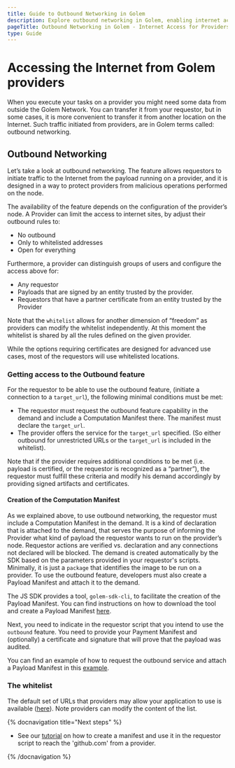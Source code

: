 ```yaml
---
title: Guide to Outbound Networking in Golem
description: Explore outbound networking in Golem, enabling internet access from providers. Learn about whitelists, certificates, and setting up computation manifests for efficient task execution.
pageTitle: Outbound Networking in Golem - Internet Access for Providers
type: Guide
---
```


# Accessing the Internet from Golem providers

When you execute your tasks on a provider you might need some data from outside the Golem Network. You can transfer it from your requestor, but in some cases, it is more convenient to transfer it from another location on the Internet. Such traffic initiated from providers, are in Golem terms called: outbound networking.

<!-- Note that apart from the Outbound, Golem offers you also a `transfer` method that is limited to downloading files from a `URL` location - that feature is used by the provider to download the image before its deployment.
-->

## Outbound Networking

Let’s take a look at outbound networking. The feature allows requestors to initiate traffic to the Internet from the payload running on a provider, and it is designed in a way to protect providers from malicious operations performed on the node.

The availability of the feature depends on the configuration of the provider’s node. A Provider can limit the access to internet sites, by adjust their outbound rules to:

- No outbound
- Only to whitelisted addresses
- Open for everything

Furthermore, a provider can distinguish groups of users and configure the access above for:

- Any requestor
- Payloads that are signed by an entity trusted by the provider.
- Requestors that have a partner certificate from an entity trusted by the Provider

Note that the `whitelist` allows for another dimension of “freedom” as providers can modify the whitelist independently. At this moment the whitelist is shared by all the rules defined on the given provider.

While the options requiring certificates are designed for advanced use cases, most of the requestors will use whitelisted locations.

### Getting access to the Outbound feature

For the requestor to be able to use the outbound feature, (initiate a connection to a `target_url`), the following minimal conditions must be met:

- The requestor must request the outbound feature capability in the demand and include a Computation Manifest there. The manifest must declare the `target_url`.
- The provider offers the service for the `target_url` specified. (So either outbound for unrestricted URLs or the `target_url` is included in the whitelist).

Note that if the provider requires additional conditions to be met (i.e. payload is certified, or the requestor is recognized as a “partner”), the requestor must fulfill these criteria and modify his demand accordingly by providing signed artifacts and certificates.

#### Creation of the Computation Manifest

As we explained above, to use outbound networking, the requestor must include a Computation Manifest in the demand. It is a kind of declaration that is attached to the demand, that serves the purpose of informing the Provider what kind of payload the requestor wants to run on the provider’s node. Requestor actions are verified vs. declaration and any connections not declared will be blocked. The demand is created automatically by the SDK based on the parameters provided in your requestor's scripts. Minimally, it is just a `package` that identifies the image to be run on a provider. To use the outbound feature, developers must also create a Payload Manifest and attach it to the demand.

The JS SDK provides a tool, `golem-sdk-cli`, to facilitate the creation of the Payload Manifest. You can find instructions on how to download the tool and create a Payload Manifest [here](/docs/creators/javascript/guides/golem-sdk-cli).

Next, you need to indicate in the requestor script that you intend to use the `outbound` feature. You need to provide your Payment Manifest and (optionally) a certificate and signature that will prove that the payload was audited.

You can find an example of how to request the outbound service and attach a Payload Manifest in this [example](/docs/creators/javascript/examples/accessing-internet).

### The whitelist

The default set of URLs that providers may allow your application to use is available ([here](https://github.com/golemfactory/ya-installer-resources/tree/main/whitelist)). Note providers can modify the content of the list.

<!--
## Transfer method
-->

{% docnavigation title="Next steps" %}

- See our [tutorial](/docs/creators/javascript/tutorials/accessing-internet) on how to create a manifest and use it in the requestor script to reach the 'github.com' from a provider.

{% /docnavigation %}

